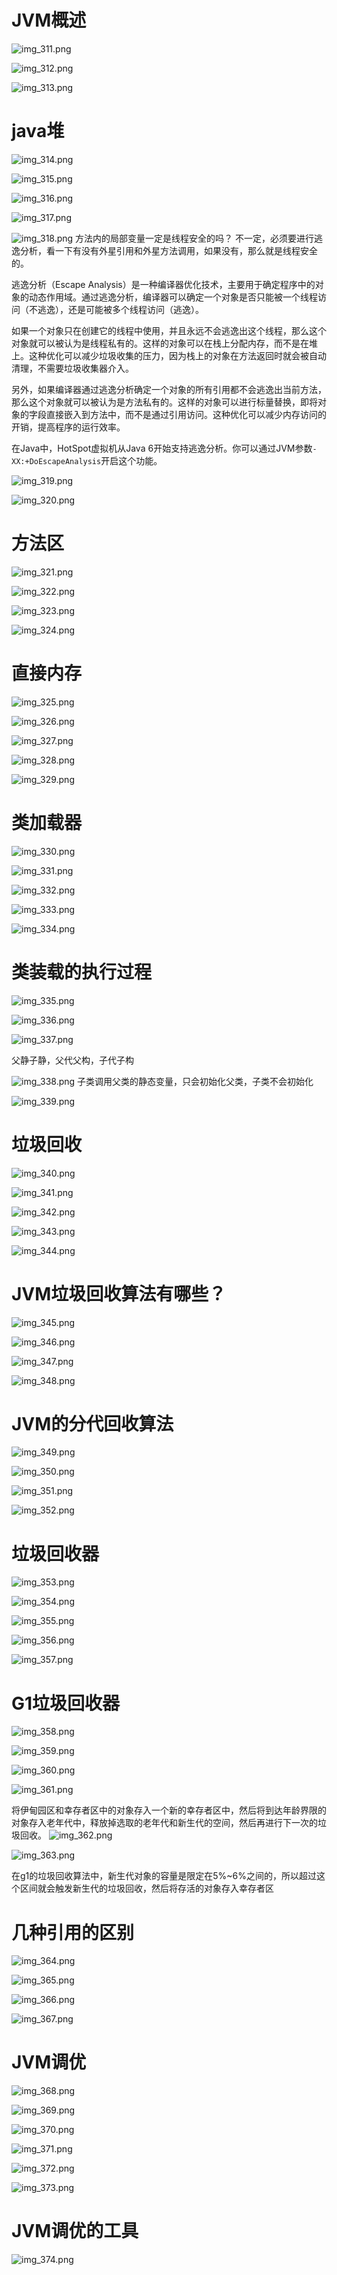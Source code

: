 # JVM概述
![img_311.png](img_311.png)

![img_312.png](img_312.png)

![img_313.png](img_313.png)

# java堆
![img_314.png](img_314.png)

![img_315.png](img_315.png)

![img_316.png](img_316.png)

![img_317.png](img_317.png)

![img_318.png](img_318.png)
方法内的局部变量一定是线程安全的吗？
不一定，必须要进行逃逸分析，看一下有没有外星引用和外星方法调用，如果没有，那么就是线程安全的。

逃逸分析（Escape Analysis）是一种编译器优化技术，主要用于确定程序中的对象的动态作用域。通过逃逸分析，编译器可以确定一个对象是否只能被一个线程访问（不逃逸），还是可能被多个线程访问（逃逸）。

如果一个对象只在创建它的线程中使用，并且永远不会逃逸出这个线程，那么这个对象就可以被认为是线程私有的。这样的对象可以在栈上分配内存，而不是在堆上。这种优化可以减少垃圾收集的压力，因为栈上的对象在方法返回时就会被自动清理，不需要垃圾收集器介入。

另外，如果编译器通过逃逸分析确定一个对象的所有引用都不会逃逸出当前方法，那么这个对象就可以被认为是方法私有的。这样的对象可以进行标量替换，即将对象的字段直接嵌入到方法中，而不是通过引用访问。这种优化可以减少内存访问的开销，提高程序的运行效率。

在Java中，HotSpot虚拟机从Java 6开始支持逃逸分析。你可以通过JVM参数`-XX:+DoEscapeAnalysis`开启这个功能。

![img_319.png](img_319.png)

![img_320.png](img_320.png)

# 方法区
![img_321.png](img_321.png)

![img_322.png](img_322.png)

![img_323.png](img_323.png)

![img_324.png](img_324.png)

# 直接内存
![img_325.png](img_325.png)

![img_326.png](img_326.png)

![img_327.png](img_327.png)

![img_328.png](img_328.png)

![img_329.png](img_329.png)

# 类加载器
![img_330.png](img_330.png)

![img_331.png](img_331.png)

![img_332.png](img_332.png)

![img_333.png](img_333.png)

![img_334.png](img_334.png)

# 类装载的执行过程
![img_335.png](img_335.png)

![img_336.png](img_336.png)

![img_337.png](img_337.png)

父静子静，父代父构，子代子构

![img_338.png](img_338.png)
子类调用父类的静态变量，只会初始化父类，子类不会初始化

![img_339.png](img_339.png)

# 垃圾回收
![img_340.png](img_340.png)

![img_341.png](img_341.png)

![img_342.png](img_342.png)

![img_343.png](img_343.png)

![img_344.png](img_344.png)

# JVM垃圾回收算法有哪些？
![img_345.png](img_345.png)

![img_346.png](img_346.png)

![img_347.png](img_347.png)

![img_348.png](img_348.png)

# JVM的分代回收算法
![img_349.png](img_349.png)

![img_350.png](img_350.png)

![img_351.png](img_351.png)

![img_352.png](img_352.png)

# 垃圾回收器
![img_353.png](img_353.png)

![img_354.png](img_354.png)

![img_355.png](img_355.png)

![img_356.png](img_356.png)

![img_357.png](img_357.png)

# G1垃圾回收器
![img_358.png](img_358.png)

![img_359.png](img_359.png)

![img_360.png](img_360.png)

![img_361.png](img_361.png)

将伊甸园区和幸存者区中的对象存入一个新的幸存者区中，然后将到达年龄界限的对象存入老年代中，释放掉选取的老年代和新生代的空间，然后再进行下一次的垃圾回收。
![img_362.png](img_362.png)

![img_363.png](img_363.png) 

在g1的垃圾回收算法中，新生代对象的容量是限定在5%~6%之间的，所以超过这个区间就会触发新生代的垃圾回收，然后将存活的对象存入幸存者区

# 几种引用的区别
![img_364.png](img_364.png)

![img_365.png](img_365.png)

![img_366.png](img_366.png)

![img_367.png](img_367.png)

# JVM调优
![img_368.png](img_368.png)

![img_369.png](img_369.png)

![img_370.png](img_370.png)

![img_371.png](img_371.png)

![img_372.png](img_372.png)

![img_373.png](img_373.png)

# JVM调优的工具
![img_374.png](img_374.png)